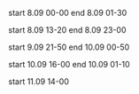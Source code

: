 start 8.09 00-00
end 8.09 01-30

start 8.09 13-20
end 8.09 23-00

start 9.09 21-50
end 10.09 00-50

start 10.09 16-00 
end 10.09 01-10

start 11.09 14-00
